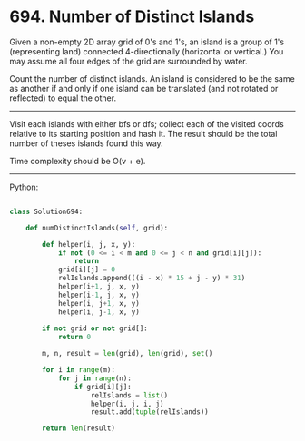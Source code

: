 # 694. Number of Distinct Islands

Given a non-empty 2D array grid of 0's and 1's, an island is a group of 1's
(representing land) connected 4-directionally (horizontal or vertical.) You may
assume all four edges of the grid are surrounded by water.

Count the number of distinct islands. An island is considered to be the same as
another if and only if one island can be translated (and not rotated or
reflected) to equal the other.

---

Visit each islands with either bfs or dfs; collect each of the visited coords
relative to its starting position and hash it. The result should be the total
number of theses islands found this way.

Time complexity should be O(v + e).

---

Python:

```python

class Solution694:

    def numDistinctIslands(self, grid):

        def helper(i, j, x, y):
            if not (0 <= i < m and 0 <= j < n and grid[i][j]):
                return
            grid[i][j] = 0
            relIslands.append(((i - x) * 15 + j - y) * 31)
            helper(i+1, j, x, y)
            helper(i-1, j, x, y)
            helper(i, j+1, x, y)
            helper(i, j-1, x, y)
        
        if not grid or not grid[]:
            return 0

        m, n, result = len(grid), len(grid), set()

        for i in range(m):
            for j in range(n):
                if grid[i][j]:
                    relIslands = list()
                    helper(i, j, i, j)
                    result.add(tuple(relIslands))

        return len(result)
```

